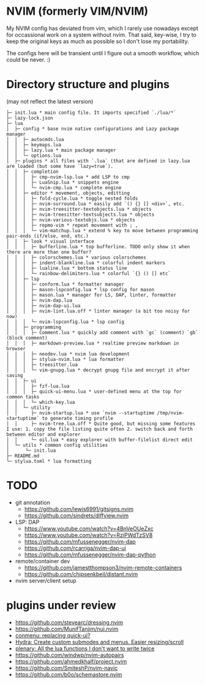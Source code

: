 # NVIM (formerly VIM/NVIM)
My NVIM config has deviated from vim, which I rarely use nowadays except for occassional work on a system without nvim. That said, key-wise, I try to keep the original keys as much as possible so I don't lose my portability.

The configs here will be transient until I figure out a smooth workflow, which could be never. :)

# Directory structure and plugins

(may not reflect the latest version)
```
├─ init.lua * main config file. It imports specified `./lua/*`
├─ lazy-lock.json
├─ lua
│  ├─ config * base nvim native configurations and Lazy package manager
│  │  ├─ autocmds.lua
│  │  ├─ keymaps.lua
│  │  ├─ lazy.lua * main package manager
│  │  └─ options.lua
│  ├─ plugins * all files with `.lua` (that are defined in lazy.lua are loaded (but some have `lazy=true`).
│  │  ├─ completion
│  │  │  ├─ cmp-nvim-lsp.lua * add LSP to cmp
│  │  │  ├─ LuaSnip.lua * snippets engine
│  │  │  └─ nvim-cmp.lua * complete engine
│  │  ├─ editor * movement, objects, editting
│  │  │  ├─ fold-cycle.lua * toggle nested folds
│  │  │  ├─ nvim-surround.lua * easily add `() {} [] <div>`, etc.
│  │  │  ├─ nvim-treesitter-textobjects.lua * objects
│  │  │  ├─ nvim-treesitter-textsubjects.lua * objects
│  │  │  ├─ nvim-various-textobjs.lua * objects
│  │  │  ├─ repmo-vim * repeat movement with ; ,
│  │  │  └─ vim-matchup.lua * extend % key to move between programming pair-ends (if/else, end, etc.)
│  │  ├─ look * visual interface
│  │  │  ├─ bufferline.lua * top bufferline. TODO only show it when there are more than one buffer?
│  │  │  ├─ colorschemes.lua * various colorschemes
│  │  │  ├─ indent-blankline.lua * colorful indent markers
│  │  │  ├─ lualine.lua * bottom status line
│  │  │  └─ rainbow-delimiters.lua * colorful `{} () [] etc`
│  │  ├─ lsp
│  │  │  ├─ conform.lua * formatter manager
│  │  │  ├─ mason-lspconfig.lua * lsp config for mason
│  │  │  ├─ mason.lua * manager for LS, DAP, linter, formatter
│  │  │  ├─ nvim-dap.lua
│  │  │  ├─ nvim-dap-ui.lua
│  │  │  ├─ nvim-lint.lua.off * linter manager (a bit too noisy for now)
│  │  │  └─ nvim-lspconfig.lua * lsp config
│  │  ├─ programming
│  │  │  ├─ Comment.lua * quickly add comment with `gc` (comment) `gb` (block comment)
│  │  │  ├─ markdown-preview.lua * realtime preview markdown in browser
│  │  │  ├─ neodev.lua * nvim lua development
│  │  │  ├─ stylua-nvim.lua * lua formatter
│  │  │  ├─ treesitter.lua
│  │  │  └─ vim-gnupg.lua * decrypt gnupg file and encrypt it after saving
│  │  ├─ ui
│  │  │  ├─ fzf-lua.lua
│  │  │  ├─ quick-ui-menu.lua * user-defined menu at the top for common tasks
│  │  │  └─ which-key.lua
│  │  └─ utility
│  │     ├─ nvim-startup.lua * use `nvim --startuptime /tmp/nvim-startuptime` to generate timing profile
│  │     ├─ nvim-tree.lua.off * Quite good, but missing some features I use: 1. copy the file listing quite often 2. switch back and forth between editor and explorer
│  │     └─ oil.lua * easy explorer with buffer-filelist direct edit
│  └─ utils * common config utilities
│      └─ init.lua
├─ README.md
└─ stylua.toml * lua formatting
```

# TODO
* git annotation
    * https://github.com/lewis6991/gitsigns.nvim
    * https://github.com/sindrets/diffview.nvim
* LSP: DAP
    * https://www.youtube.com/watch?v=4BnVeOUeZxc
    * https://www.youtube.com/watch?v=RziPWdTzSV8
    * https://github.com/mfussenegger/nvim-dap
    * https://github.com/rcarriga/nvim-dap-ui
    * https://github.com/mfussenegger/nvim-dap-python
* remote/container dev
    * https://github.com/jamestthompson3/nvim-remote-containers
    * https://github.com/chipsenkbeil/distant.nvim
* nvim server/client setup

# plugins under review
* https://github.com/stevearc/dressing.nvim
* https://github.com/MunifTanjim/nui.nvim
* [conmenu: replacing quick-ui?](https://github.com/meznaric/conmenu)
* [Hydra: Create custom submodes and menus. Easier resizing/scroll](https://github.com/anuvyklack/hydra.nvim)
* [plenary: All the lua functions I don't want to write twice](https://github.com/nvim-lua/plenary.nvim)
* https://github.com/windwp/nvim-autopairs
* https://github.com/ahmedkhalf/project.nvim
* https://github.com/SmiteshP/nvim-navic
* https://github.com/b0o/schemastore.nvim


